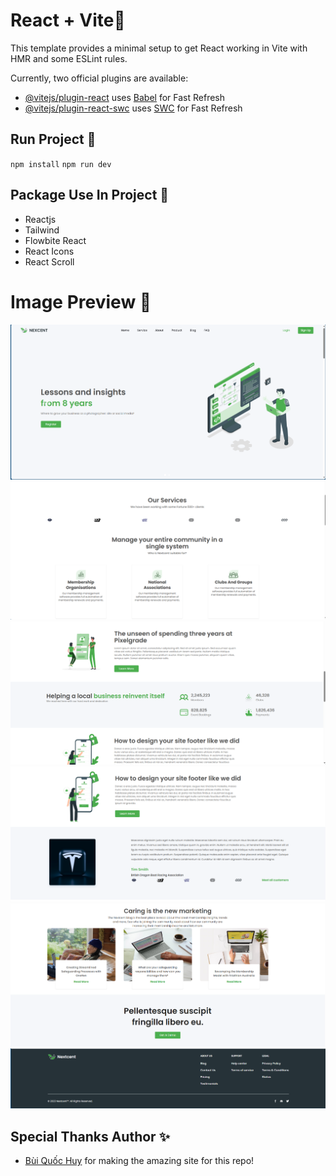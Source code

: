 # React + Vite👻

This template provides a minimal setup to get React working in Vite with HMR and some ESLint rules.

Currently, two official plugins are available:

- [@vitejs/plugin-react](https://github.com/vitejs/vite-plugin-react/blob/main/packages/plugin-react/README.md) uses [Babel](https://babeljs.io/) for Fast Refresh
- [@vitejs/plugin-react-swc](https://github.com/vitejs/vite-plugin-react-swc) uses [SWC](https://swc.rs/) for Fast Refresh

## Run Project 🤗

`npm install`
`npm run dev`

## Package Use In Project 🌱

- Reactjs
- Tailwind
- Flowbite React
- React Icons
- React Scroll

# Image Preview 👾

![Main Preview](preview/mainpage.png)
![Services Preview](preview/servicespage.png)
![About Preview](preview/aboutpage.png)
![Product Preview](preview/productpage.png)
![Blog And Newsletter Preview](preview/blogandnews.png)
![Footer Preview](preview/footerpage.png)

## Special Thanks Author ✨

- [Bùi Quốc Huy](https://github.com/buiquochuy2k1) for making the amazing site for this repo!
